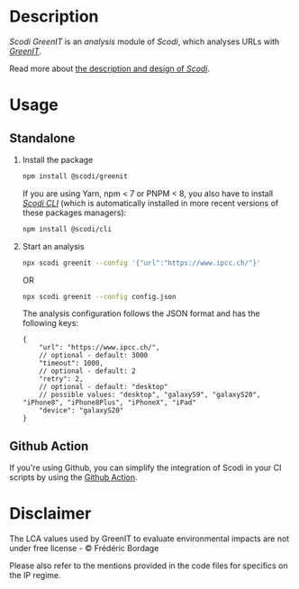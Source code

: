 # Description

_Scodi GreenIT_ is an _analysis_ module of _Scodi_, which analyses URLs with _[GreenIT](https://chrome.google.com/webstore/detail/greenit-analysis/mofbfhffeklkbebfclfaiifefjflcpad)_.

Read more about [the description and design of _Scodi_](https://github.com/bgatellier/scodi#readme).

# Usage

## Standalone

1. Install the package

    ```bash
    npm install @scodi/greenit
    ```

    If you are using Yarn, npm < 7 or PNPM < 8, you also have to install _[Scodi CLI](https://www.npmjs.com/package/@scodi/cli)_ (which is automatically installed in more recent versions of these packages managers):

    ```bash
    npm install @scodi/cli
    ```

2. Start an analysis

    ```bash
    npx scodi greenit --config '{"url":"https://www.ipcc.ch/"}'
    ```

    OR 

    ```bash
    npx scodi greenit --config config.json
    ```

    The analysis configuration follows the JSON format and has the following keys:

    ```jsonc
    {
        "url": "https://www.ipcc.ch/",
        // optional - default: 3000
        "timeout": 1000,
        // optional - default: 2
        "retry": 2,
        // optional - default: "desktop"
        // possible values: "desktop", "galaxyS9", "galaxyS20", "iPhone8", "iPhone8Plus", "iPhoneX", "iPad"
        "device": "galaxyS20"
    }
    ```

## Github Action

If you're using Github, you can simplify the integration of Scodi in your CI scripts by using the [Github Action](https://github.com/marketplace/actions/heart-webpages-evaluation).

# Disclaimer

The LCA values used by GreenIT to evaluate environmental impacts are not under free license - &copy; Frédéric Bordage

Please also refer to the mentions provided in the code files for specifics on the IP regime.

